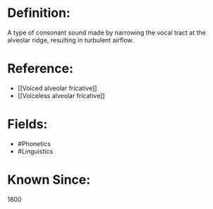 

# Definition:
A type of consonant sound made by narrowing the vocal tract at the alveolar ridge, resulting in turbulent airflow.

# Reference:
- [[Voiced alveolar fricative]]
- [[Voiceless alveolar fricative]]

# Fields: 
- #Phonetics
- #Linguistics

# Known Since:
1800

